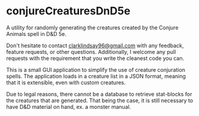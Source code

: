 # conjureCreaturesDnD5e
A utility for randomly generating the creatures created by the Conjure Animals spell in D&D 5e.

Don't hesitate to contact clarklindsay96@gmail.com with any feedback, feature requests, or other questions. Additionally,
I welcome any pull requests with the requirement that you write the cleanest code you can. 

This is a small GUI application to simplify the use of creature conjuration spells. 
The application loads in a creature list in a JSON format, meaning that it is extensible, even with custom creatures.

Due to legal reasons, there cannot be a database to retrieve stat-blocks for the creatures that are generated. That being the case,
it is still necessary to have D&D material on hand, ex. a monster manual. 
